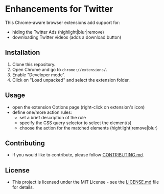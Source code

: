 # Enhancements for Twitter

This Chrome-aware browser extensions add support for:

- hiding the Twitter Ads (highlight|blur|remove)
- downloading Twitter videos (adds a download button)

## Installation

1. Clone this repository.
2. Open Chrome and go to `chrome://extensions/`.
3. Enable "Developer mode".
4. Click on "Load unpacked" and select the extension folder.

## Usage

- open the extension Options page (right-click on extension's icon)
- define one/more action rules:
  - set a brief description of the rule
  - specify the CSS query selector to select the element(s)
  - choose the action for the matched elements (hightlight|remove|blur)

## Contributing

- If you would like to contribute, please follow [CONTRIBUTING.md](CONTRIBUTING.md).

## License

- This project is licensed under the MIT License - see the [LICENSE.md](LICENSE.md) file for details.
